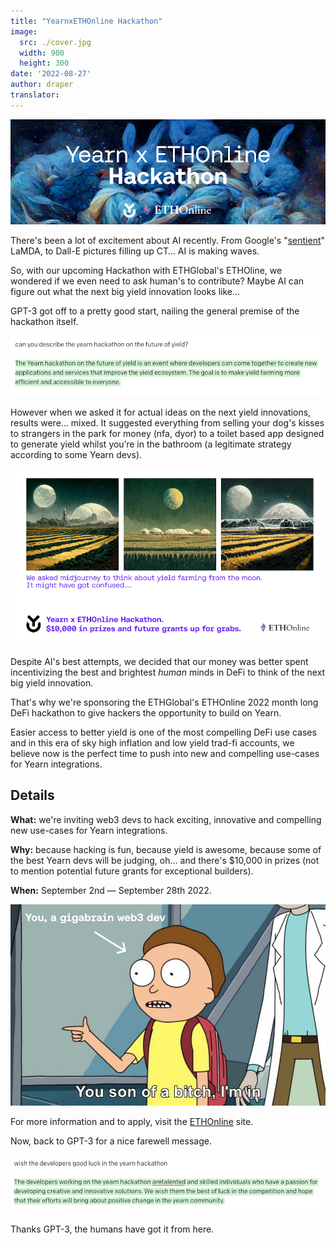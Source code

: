 ```yaml
---
title: "YearnxETHOnline Hackathon"
image:
  src: ./cover.jpg
  width: 900
  height: 300
date: '2022-08-27'
author: draper
translator: 
---
```


![](cover.jpg?w=900&h=300)

There's been a lot of excitement about AI recently. From Google's "[sentient](https://cajundiscordian.medium.com/is-lamda-sentient-an-interview-ea64d916d917)" LaMDA, to Dall-E pictures filling up CT… AI is making waves.

So, with our upcoming Hackathon with ETHGlobal's ETHOline, we wondered if we even need to ask human's to contribute? Maybe AI can figure out what the next big yield innovation looks like…

GPT-3 got off to a pretty good start, nailing the general premise of the hackathon itself.

![](image1.jpg?w=900&h=173)

However when we asked it for actual ideas on the next yield innovations, results were… mixed. It suggested everything from selling your dog's kisses to strangers in the park for money (nfa, dyor) to a toilet based app designed to generate yield whilst you’re in the bathroom (a legitimate strategy according to some Yearn devs).

![](image2.jpg?w=900&h=506)

Despite AI's best attempts, we decided that our money was better spent incentivizing the best and brightest *human* minds in DeFi to think of the next big yield innovation.

That's why we're sponsoring the ETHGlobal's ETHOnline 2022 month long DeFi hackathon to give hackers the opportunity to build on Yearn.

Easier access to better yield is one of the most compelling DeFi use cases and in this era of sky high inflation and low yield trad-fi accounts, we believe now is the perfect time to push into new and compelling use-cases for Yearn integrations.

## Details

**What:** we're inviting web3 devs to hack exciting, innovative and compelling new use-cases for Yearn integrations.

**Why:** because hacking is fun, because yield is awesome, because some of the best Yearn devs will be judging, oh… and there's $10,000 in prizes (not to mention potential future grants for exceptional builders).

**When:** September 2nd — September 28th 2022.

![](image3.jpg?w=900&h=575)

For more information and to apply, visit the [ETHOnline](https://online.ethglobal.com/) site.

Now, back to GPT-3 for a nice farewell message.

![](image4.jpg?w=900&h=167)

Thanks GPT-3, the humans have got it from here.
